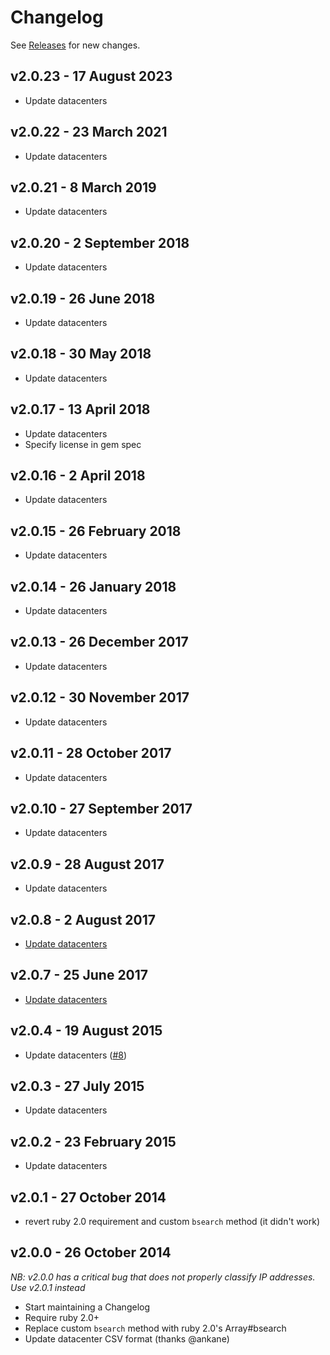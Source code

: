 # Changelog

See [Releases](https://github.com/kickstarter/ipcat-ruby/releases) for new changes.

## v2.0.23 - 17 August 2023

- Update datacenters

## v2.0.22 - 23 March 2021

- Update datacenters

## v2.0.21 - 8 March 2019

- Update datacenters

## v2.0.20 - 2 September 2018

- Update datacenters

## v2.0.19 - 26 June 2018

- Update datacenters

## v2.0.18 - 30 May 2018

- Update datacenters

## v2.0.17 - 13 April 2018

- Update datacenters
- Specify license in gem spec

## v2.0.16 - 2 April 2018

- Update datacenters

## v2.0.15 - 26 February 2018

- Update datacenters

## v2.0.14 - 26 January 2018

- Update datacenters

## v2.0.13 - 26 December 2017

- Update datacenters

## v2.0.12 - 30 November 2017

- Update datacenters

## v2.0.11 - 28 October 2017

- Update datacenters

## v2.0.10 - 27 September 2017

- Update datacenters

## v2.0.9 - 28 August 2017

- Update datacenters

## v2.0.8 - 2 August 2017

- [Update datacenters](https://github.com/kickstarter/ipcat-ruby/pull/19)

## v2.0.7 - 25 June 2017

- [Update datacenters](https://github.com/kickstarter/ipcat-ruby/pull/18)

## v2.0.4 - 19 August 2015

- Update datacenters ([#8](https://github.com/kickstarter/ipcat-ruby/pull/8))

## v2.0.3 - 27 July 2015

- Update datacenters

## v2.0.2 - 23 February 2015

- Update datacenters

## v2.0.1 - 27 October 2014

- revert ruby 2.0 requirement and custom `bsearch` method (it didn't work)

## v2.0.0 - 26 October 2014

_NB: v2.0.0 has a critical bug that does not properly classify IP addresses. Use v2.0.1 instead_

- Start maintaining a Changelog
- Require ruby 2.0+
- Replace custom `bsearch` method with ruby 2.0's Array#bsearch
- Update datacenter CSV format (thanks @ankane)
